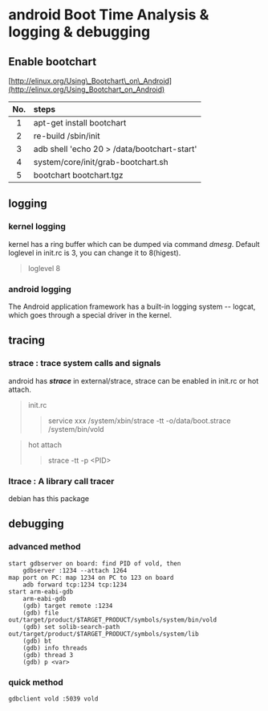 # android Boot Time Analysis & logging & debugging

## Enable bootchart  

[http://elinux.org/Using\_Bootchart\_on\_Android](http://elinux.org/Using_Bootchart_on_Android)

| No. |  steps |
| :--:| :----- |
| 1 |  apt-get install bootchart |
| 2 |  re-build /sbin/init |
| 3 |  adb shell 'echo 20 \> /data/bootchart-start' |
| 4 |  system/core/init/grab-bootchart.sh |
| 5 |  bootchart bootchart.tgz |

## logging
### kernel logging

kernel has a ring buffer which can be dumped via command _dmesg_. Default loglevel in init.rc is 3, you can change it to 8(higest).
> loglevel 8  

### android logging

The Android application framework has a built-in logging system -- logcat, which goes through a special driver in the kernel.

## tracing
### strace : trace system calls and signals

android has _**strace**_ in external/strace, strace can be enabled in init.rc or hot attach.

> init.rc  
>> service xxx /system/xbin/strace -tt -o/data/boot.strace /system/bin/vold

> hot attach  
>> strace -tt -p &lt;PID>

### ltrace : A library call tracer
debian has this package

## debugging
### advanced method

    start gdbserver on board: find PID of vold, then
        gdbserver :1234 --attach 1264
    map port on PC: map 1234 on PC to 123 on board
        adb forward tcp:1234 tcp:1234
    start arm-eabi-gdb
        arm-eabi-gdb
        (gdb) target remote :1234
        (gdb) file out/target/product/$TARGET_PRODUCT/symbols/system/bin/vold
        (gdb) set solib-search-path out/target/product/$TARGET_PRODUCT/symbols/system/lib
        (gdb) bt
        (gdb) info threads
        (gdb) thread 3
        (gdb) p <var>


### quick method

    gdbclient vold :5039 vold
